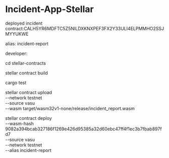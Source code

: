 # Incident-App-Stellar

deployed incident contract:CALH5YR6MDFTC5Z5NILDXKNXPEF3FX2Y33ULI4ELPMMHO2SSJMYYUKWE

alias: incident-report

developer:

cd stellar-contracts

stellar contract build

cargo test


stellar contract upload \
  --network testnet \
  --source vasu \
  --wasm target/wasm32v1-none/release/incident_report.wasm

  stellar contract deploy \
  --wasm-hash 9082a394bcab327186f1269e426d95385a32d60ebc47ff4f1ec3b7fbab897fd7 \
  --source vasu \
  --network testnet \
  --alias incident-report
